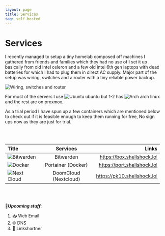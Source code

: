 ```yaml
---
layout: page
title: Services
tag: self-hosted
---
```


# Services

I recently managed to setup a tiny homelab composed off machines I gathered from friends and families which they had no use of I
set it up basically from old intel celeron and a few old intel 6th gen laptops with dead batteries for which I had to plug them 
in direct AC supply. Major part of the setup was wiring, switches and a router with a tiny reliable power backup. 

![Wiring, switches and router](https://media1.giphy.com/media/SyV2qpZXupdxvm7sad/giphy.gif?cid=ecf05e47uyvsp9nwcmmk5lubk91g6lzsnnyfnvfn5lpn8lmj&rid=giphy.gif&ct=g)

For most of the servers I use ![Ubuntu](https://img.shields.io/badge/Ubuntu-E95420?style=for-the-badge&logo=ubuntu&logoColor=white)
 ubuntu but 1-2 has ![Arch](https://img.shields.io/badge/Arch%20Linux-1793D1?logo=arch-linux&logoColor=fff&style=for-the-badge)
 arch linux and the rest are on proxmox.

As a trial period I have spun up a few containers which are mentioned below to check out if it is feasible enough to keep them running
for free, No sign ups now as they are just for trial.

<br>
<br>

|__Title__ | __Services__ | __Links__ |
| :--- | :---: | ---: |
|![Bitwarden](https://img.shields.io/badge/bitwarden-%23175DDC.svg?style=for-the-badge&logo=bitwarden&logoColor=white) | Bitwarden |   https://box.shellshock.lol |
|![Docker](https://img.shields.io/badge/docker-%230db7ed.svg?style=for-the-badge&logo=docker&logoColor=white) | Portainer (Docker) |   https://port.shellshock.lol |
|![Next Cloud](https://img.shields.io/badge/Next%20Cloud-0B94DE?style=for-the-badge&logo=nextcloud&logoColor=white) | DoomCloud (Nextcloud) |   https://pk10.shellshock.lol |

<br>
<br>

🌱___Upcoming stuff___:

1. 📥 Web Email
2. 🌐 DNS
3. 🔗 Linkshortner

<br>
